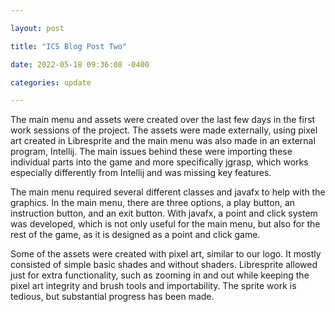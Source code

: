 ```yaml
---

layout: post

title: "ICS Blog Post Two"

date: 2022-05-18 09:36:08 -0400

categories: update

---
```


The main menu and assets were created over the last few days in the first work sessions of the project. The assets were made externally, using pixel art created in Libresprite and the main menu was also made in an external program, Intellij. The main issues behind these were importing these individual parts into the game and more specifically jgrasp, which works especially differently from Intellij and was missing key features.

The main menu required several different classes and javafx to help with the graphics. In the main menu, there are three options, a play button, an instruction button, and an exit button. With javafx, a point and click system was developed, which is not only useful for the main menu, but also for the rest of the game, as it is designed as a point and click game.

Some of the assets were created with pixel art, similar to our logo. It mostly consisted of simple basic shades and without shaders. Libresprite allowed just for extra functionality, such as zooming in and out while keeping the pixel art integrity and brush tools and importability. The sprite work is tedious, but substantial progress has been made.
